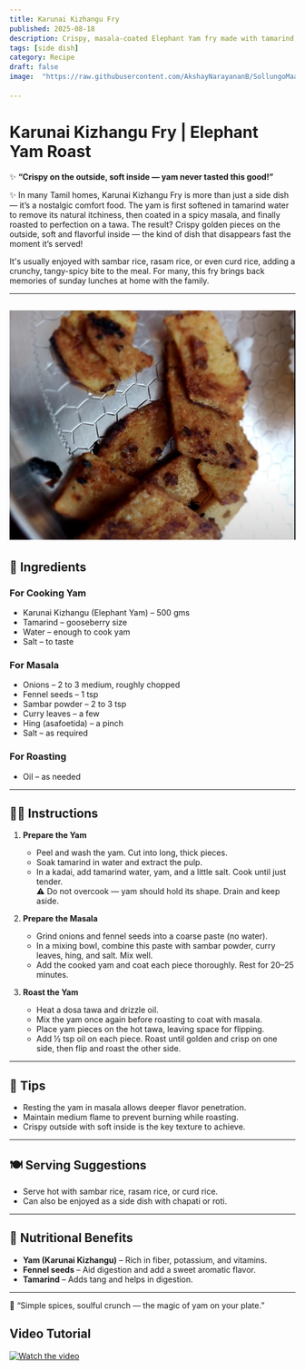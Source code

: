 ```yaml
---
title: Karunai Kizhangu Fry
published: 2025-08-18
description: Crispy, masala-coated Elephant Yam fry made with tamarind, onions, fennel seeds, and South Indian spices — perfect as a side dish with rice or roti.
tags: [side dish]
category: Recipe
draft: false
image:  "https://raw.githubusercontent.com/AkshayNarayananB/SollungoMaami/master/images/KarunaiKizhanguFry.png"

---
```


# Karunai Kizhangu Fry | Elephant Yam Roast

✨ **“Crispy on the outside, soft inside — yam never tasted this good!”**


✨ In many Tamil homes, Karunai Kizhangu Fry is more than just a side dish — it’s a nostalgic comfort food.
The yam is first softened in tamarind water to remove its natural itchiness, then coated in a spicy masala, and finally roasted to perfection on a tawa.
The result? Crispy golden pieces on the outside, soft and flavorful inside — the kind of dish that disappears fast the moment it’s served!

It's usually enjoyed with sambar rice, rasam rice, or even curd rice, adding a crunchy, tangy-spicy bite to the meal. For many, this fry brings back memories of sunday lunches at home with the family.

---
![karunai kizhangu Fry](https://raw.githubusercontent.com/AkshayNarayananB/SollungoMaami/master/images/KarunaiKizhanguFry.png)
---

## 🛒 Ingredients

### For Cooking Yam
- Karunai Kizhangu (Elephant Yam) – 500 gms
- Tamarind – gooseberry size
- Water – enough to cook yam
- Salt – to taste

### For Masala
- Onions – 2 to 3 medium, roughly chopped
- Fennel seeds – 1 tsp
- Sambar powder – 2 to 3 tsp
- Curry leaves – a few
- Hing (asafoetida) – a pinch
- Salt – as required

### For Roasting
- Oil – as needed

---

## 👩‍🍳 Instructions

1. **Prepare the Yam**
   - Peel and wash the yam. Cut into long, thick pieces.  
   - Soak tamarind in water and extract the pulp.  
   - In a kadai, add tamarind water, yam, and a little salt. Cook until just tender.  
   ⚠️ Do not overcook — yam should hold its shape. Drain and keep aside.

2. **Prepare the Masala**
   - Grind onions and fennel seeds into a coarse paste (no water).  
   - In a mixing bowl, combine this paste with sambar powder, curry leaves, hing, and salt. Mix well.  
   - Add the cooked yam and coat each piece thoroughly. Rest for 20–25 minutes.

3. **Roast the Yam**
   - Heat a dosa tawa and drizzle oil.  
   - Mix the yam once again before roasting to coat with masala.  
   - Place yam pieces on the hot tawa, leaving space for flipping.  
   - Add ½ tsp oil on each piece. Roast until golden and crisp on one side, then flip and roast the other side.  

---

## 🌟 Tips

- Resting the yam in masala allows deeper flavor penetration.  
- Maintain medium flame to prevent burning while roasting.  
- Crispy outside with soft inside is the key texture to achieve.

---

## 🍽️ Serving Suggestions

- Serve hot with sambar rice, rasam rice, or curd rice.  
- Can also be enjoyed as a side dish with chapati or roti.

---

## 🥦 Nutritional Benefits

- **Yam (Karunai Kizhangu)** – Rich in fiber, potassium, and vitamins.  
- **Fennel seeds** – Aid digestion and add a sweet aromatic flavor.  
- **Tamarind** – Adds tang and helps in digestion.

---
🌟 “Simple spices, soulful crunch — the magic of yam on your plate.”

## Video Tutorial

[![Watch the video](https://img.youtube.com/vi/OF72DYE2l4w/0.jpg)](https://youtu.be/OF72DYE2l4w?si=1Av6eAUPdSUzivj4)
